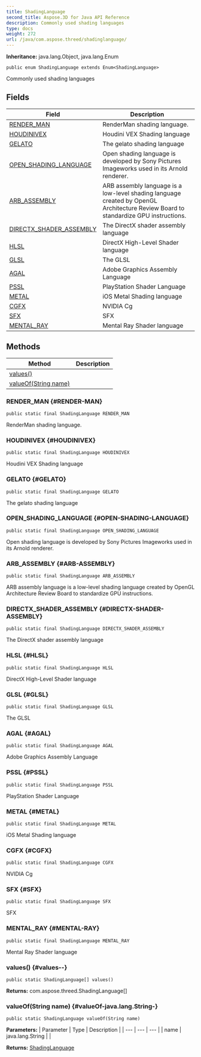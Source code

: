 ```yaml
---
title: ShadingLanguage
second_title: Aspose.3D for Java API Reference
description: Commonly used shading languages
type: docs
weight: 272
url: /java/com.aspose.threed/shadinglanguage/
---
```


**Inheritance:**
java.lang.Object, java.lang.Enum
```
public enum ShadingLanguage extends Enum<ShadingLanguage>
```

Commonly used shading languages
## Fields

| Field | Description |
| --- | --- |
| [RENDER_MAN](#RENDER-MAN) | RenderMan shading language. |
| [HOUDINIVEX](#HOUDINIVEX) | Houdini VEX Shading language |
| [GELATO](#GELATO) | The gelato shading language |
| [OPEN_SHADING_LANGUAGE](#OPEN-SHADING-LANGUAGE) | Open shading language is developed by Sony Pictures Imageworks used in its Arnold renderer. |
| [ARB_ASSEMBLY](#ARB-ASSEMBLY) | ARB assembly language is a low-level shading language created by OpenGL Architecture Review Board to standardize GPU instructions. |
| [DIRECTX_SHADER_ASSEMBLY](#DIRECTX-SHADER-ASSEMBLY) | The DirectX shader assembly language |
| [HLSL](#HLSL) | DirectX High-Level Shader language |
| [GLSL](#GLSL) | The GLSL |
| [AGAL](#AGAL) | Adobe Graphics Assembly Language |
| [PSSL](#PSSL) | PlayStation Shader Language |
| [METAL](#METAL) | iOS Metal Shading language |
| [CGFX](#CGFX) | NVIDIA Cg |
| [SFX](#SFX) | SFX |
| [MENTAL_RAY](#MENTAL-RAY) | Mental Ray Shader language |
## Methods

| Method | Description |
| --- | --- |
| [values()](#values--) |  |
| [valueOf(String name)](#valueOf-java.lang.String-) |  |
### RENDER_MAN {#RENDER-MAN}
```
public static final ShadingLanguage RENDER_MAN
```


RenderMan shading language.

### HOUDINIVEX {#HOUDINIVEX}
```
public static final ShadingLanguage HOUDINIVEX
```


Houdini VEX Shading language

### GELATO {#GELATO}
```
public static final ShadingLanguage GELATO
```


The gelato shading language

### OPEN_SHADING_LANGUAGE {#OPEN-SHADING-LANGUAGE}
```
public static final ShadingLanguage OPEN_SHADING_LANGUAGE
```


Open shading language is developed by Sony Pictures Imageworks used in its Arnold renderer.

### ARB_ASSEMBLY {#ARB-ASSEMBLY}
```
public static final ShadingLanguage ARB_ASSEMBLY
```


ARB assembly language is a low-level shading language created by OpenGL Architecture Review Board to standardize GPU instructions.

### DIRECTX_SHADER_ASSEMBLY {#DIRECTX-SHADER-ASSEMBLY}
```
public static final ShadingLanguage DIRECTX_SHADER_ASSEMBLY
```


The DirectX shader assembly language

### HLSL {#HLSL}
```
public static final ShadingLanguage HLSL
```


DirectX High-Level Shader language

### GLSL {#GLSL}
```
public static final ShadingLanguage GLSL
```


The GLSL

### AGAL {#AGAL}
```
public static final ShadingLanguage AGAL
```


Adobe Graphics Assembly Language

### PSSL {#PSSL}
```
public static final ShadingLanguage PSSL
```


PlayStation Shader Language

### METAL {#METAL}
```
public static final ShadingLanguage METAL
```


iOS Metal Shading language

### CGFX {#CGFX}
```
public static final ShadingLanguage CGFX
```


NVIDIA Cg

### SFX {#SFX}
```
public static final ShadingLanguage SFX
```


SFX

### MENTAL_RAY {#MENTAL-RAY}
```
public static final ShadingLanguage MENTAL_RAY
```


Mental Ray Shader language

### values() {#values--}
```
public static ShadingLanguage[] values()
```




**Returns:**
com.aspose.threed.ShadingLanguage[]
### valueOf(String name) {#valueOf-java.lang.String-}
```
public static ShadingLanguage valueOf(String name)
```




**Parameters:**
| Parameter | Type | Description |
| --- | --- | --- |
| name | java.lang.String |  |

**Returns:**
[ShadingLanguage](../../com.aspose.threed/shadinglanguage)
